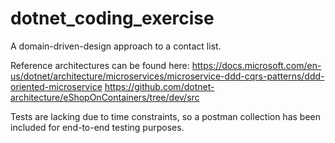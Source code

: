 # dotnet_coding_exercise

A domain-driven-design approach to a contact list.

Reference architectures can be found here:
https://docs.microsoft.com/en-us/dotnet/architecture/microservices/microservice-ddd-cqrs-patterns/ddd-oriented-microservice
https://github.com/dotnet-architecture/eShopOnContainers/tree/dev/src

Tests are lacking due to time constraints, so a postman collection has been included for end-to-end testing purposes.
